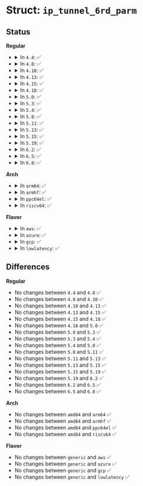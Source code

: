 # Struct: <code>ip_tunnel_6rd_parm</code>

## Status
<b>Regular</b>
<ul>
<li>
<details>
<summary>In <code>4.4</code>: ✅</summary>

```c
struct ip_tunnel_6rd_parm {
    struct in6_addr prefix;
    __be32 relay_prefix;
    u16 prefixlen;
    u16 relay_prefixlen;
};
```
</details>
</li>
<li>
<details>
<summary>In <code>4.8</code>: ✅</summary>

```c
struct ip_tunnel_6rd_parm {
    struct in6_addr prefix;
    __be32 relay_prefix;
    u16 prefixlen;
    u16 relay_prefixlen;
};
```
</details>
</li>
<li>
<details>
<summary>In <code>4.10</code>: ✅</summary>

```c
struct ip_tunnel_6rd_parm {
    struct in6_addr prefix;
    __be32 relay_prefix;
    u16 prefixlen;
    u16 relay_prefixlen;
};
```
</details>
</li>
<li>
<details>
<summary>In <code>4.13</code>: ✅</summary>

```c
struct ip_tunnel_6rd_parm {
    struct in6_addr prefix;
    __be32 relay_prefix;
    u16 prefixlen;
    u16 relay_prefixlen;
};
```
</details>
</li>
<li>
<details>
<summary>In <code>4.15</code>: ✅</summary>

```c
struct ip_tunnel_6rd_parm {
    struct in6_addr prefix;
    __be32 relay_prefix;
    u16 prefixlen;
    u16 relay_prefixlen;
};
```
</details>
</li>
<li>
<details>
<summary>In <code>4.18</code>: ✅</summary>

```c
struct ip_tunnel_6rd_parm {
    struct in6_addr prefix;
    __be32 relay_prefix;
    u16 prefixlen;
    u16 relay_prefixlen;
};
```
</details>
</li>
<li>
<details>
<summary>In <code>5.0</code>: ✅</summary>

```c
struct ip_tunnel_6rd_parm {
    struct in6_addr prefix;
    __be32 relay_prefix;
    u16 prefixlen;
    u16 relay_prefixlen;
};
```
</details>
</li>
<li>
<details>
<summary>In <code>5.3</code>: ✅</summary>

```c
struct ip_tunnel_6rd_parm {
    struct in6_addr prefix;
    __be32 relay_prefix;
    u16 prefixlen;
    u16 relay_prefixlen;
};
```
</details>
</li>
<li>
<details>
<summary>In <code>5.4</code>: ✅</summary>

```c
struct ip_tunnel_6rd_parm {
    struct in6_addr prefix;
    __be32 relay_prefix;
    u16 prefixlen;
    u16 relay_prefixlen;
};
```
</details>
</li>
<li>
<details>
<summary>In <code>5.8</code>: ✅</summary>

```c
struct ip_tunnel_6rd_parm {
    struct in6_addr prefix;
    __be32 relay_prefix;
    u16 prefixlen;
    u16 relay_prefixlen;
};
```
</details>
</li>
<li>
<details>
<summary>In <code>5.11</code>: ✅</summary>

```c
struct ip_tunnel_6rd_parm {
    struct in6_addr prefix;
    __be32 relay_prefix;
    u16 prefixlen;
    u16 relay_prefixlen;
};
```
</details>
</li>
<li>
<details>
<summary>In <code>5.13</code>: ✅</summary>

```c
struct ip_tunnel_6rd_parm {
    struct in6_addr prefix;
    __be32 relay_prefix;
    u16 prefixlen;
    u16 relay_prefixlen;
};
```
</details>
</li>
<li>
<details>
<summary>In <code>5.15</code>: ✅</summary>

```c
struct ip_tunnel_6rd_parm {
    struct in6_addr prefix;
    __be32 relay_prefix;
    u16 prefixlen;
    u16 relay_prefixlen;
};
```
</details>
</li>
<li>
<details>
<summary>In <code>5.19</code>: ✅</summary>

```c
struct ip_tunnel_6rd_parm {
    struct in6_addr prefix;
    __be32 relay_prefix;
    u16 prefixlen;
    u16 relay_prefixlen;
};
```
</details>
</li>
<li>
<details>
<summary>In <code>6.2</code>: ✅</summary>

```c
struct ip_tunnel_6rd_parm {
    struct in6_addr prefix;
    __be32 relay_prefix;
    u16 prefixlen;
    u16 relay_prefixlen;
};
```
</details>
</li>
<li>
<details>
<summary>In <code>6.5</code>: ✅</summary>

```c
struct ip_tunnel_6rd_parm {
    struct in6_addr prefix;
    __be32 relay_prefix;
    u16 prefixlen;
    u16 relay_prefixlen;
};
```
</details>
</li>
<li>
<details>
<summary>In <code>6.8</code>: ✅</summary>

```c
struct ip_tunnel_6rd_parm {
    struct in6_addr prefix;
    __be32 relay_prefix;
    u16 prefixlen;
    u16 relay_prefixlen;
};
```
</details>
</li>
</ul>
<b>Arch</b>
<ul>
<li>
<details>
<summary>In <code>arm64</code>: ✅</summary>

```c
struct ip_tunnel_6rd_parm {
    struct in6_addr prefix;
    __be32 relay_prefix;
    u16 prefixlen;
    u16 relay_prefixlen;
};
```
</details>
</li>
<li>
<details>
<summary>In <code>armhf</code>: ✅</summary>

```c
struct ip_tunnel_6rd_parm {
    struct in6_addr prefix;
    __be32 relay_prefix;
    u16 prefixlen;
    u16 relay_prefixlen;
};
```
</details>
</li>
<li>
<details>
<summary>In <code>ppc64el</code>: ✅</summary>

```c
struct ip_tunnel_6rd_parm {
    struct in6_addr prefix;
    __be32 relay_prefix;
    u16 prefixlen;
    u16 relay_prefixlen;
};
```
</details>
</li>
<li>
<details>
<summary>In <code>riscv64</code>: ✅</summary>

```c
struct ip_tunnel_6rd_parm {
    struct in6_addr prefix;
    __be32 relay_prefix;
    u16 prefixlen;
    u16 relay_prefixlen;
};
```
</details>
</li>
</ul>
<b>Flavor</b>
<ul>
<li>
<details>
<summary>In <code>aws</code>: ✅</summary>

```c
struct ip_tunnel_6rd_parm {
    struct in6_addr prefix;
    __be32 relay_prefix;
    u16 prefixlen;
    u16 relay_prefixlen;
};
```
</details>
</li>
<li>
<details>
<summary>In <code>azure</code>: ✅</summary>

```c
struct ip_tunnel_6rd_parm {
    struct in6_addr prefix;
    __be32 relay_prefix;
    u16 prefixlen;
    u16 relay_prefixlen;
};
```
</details>
</li>
<li>
<details>
<summary>In <code>gcp</code>: ✅</summary>

```c
struct ip_tunnel_6rd_parm {
    struct in6_addr prefix;
    __be32 relay_prefix;
    u16 prefixlen;
    u16 relay_prefixlen;
};
```
</details>
</li>
<li>
<details>
<summary>In <code>lowlatency</code>: ✅</summary>

```c
struct ip_tunnel_6rd_parm {
    struct in6_addr prefix;
    __be32 relay_prefix;
    u16 prefixlen;
    u16 relay_prefixlen;
};
```
</details>
</li>
</ul>

## Differences
<b>Regular</b>
<ul>
<li>
No changes between <code>4.4</code> and <code>4.8</code> ✅
</li>
<li>
No changes between <code>4.8</code> and <code>4.10</code> ✅
</li>
<li>
No changes between <code>4.10</code> and <code>4.13</code> ✅
</li>
<li>
No changes between <code>4.13</code> and <code>4.15</code> ✅
</li>
<li>
No changes between <code>4.15</code> and <code>4.18</code> ✅
</li>
<li>
No changes between <code>4.18</code> and <code>5.0</code> ✅
</li>
<li>
No changes between <code>5.0</code> and <code>5.3</code> ✅
</li>
<li>
No changes between <code>5.3</code> and <code>5.4</code> ✅
</li>
<li>
No changes between <code>5.4</code> and <code>5.8</code> ✅
</li>
<li>
No changes between <code>5.8</code> and <code>5.11</code> ✅
</li>
<li>
No changes between <code>5.11</code> and <code>5.13</code> ✅
</li>
<li>
No changes between <code>5.13</code> and <code>5.15</code> ✅
</li>
<li>
No changes between <code>5.15</code> and <code>5.19</code> ✅
</li>
<li>
No changes between <code>5.19</code> and <code>6.2</code> ✅
</li>
<li>
No changes between <code>6.2</code> and <code>6.5</code> ✅
</li>
<li>
No changes between <code>6.5</code> and <code>6.8</code> ✅
</li>
</ul>
<b>Arch</b>
<ul>
<li>
No changes between <code>amd64</code> and <code>arm64</code> ✅
</li>
<li>
No changes between <code>amd64</code> and <code>armhf</code> ✅
</li>
<li>
No changes between <code>amd64</code> and <code>ppc64el</code> ✅
</li>
<li>
No changes between <code>amd64</code> and <code>riscv64</code> ✅
</li>
</ul>
<b>Flavor</b>
<ul>
<li>
No changes between <code>generic</code> and <code>aws</code> ✅
</li>
<li>
No changes between <code>generic</code> and <code>azure</code> ✅
</li>
<li>
No changes between <code>generic</code> and <code>gcp</code> ✅
</li>
<li>
No changes between <code>generic</code> and <code>lowlatency</code> ✅
</li>
</ul>
